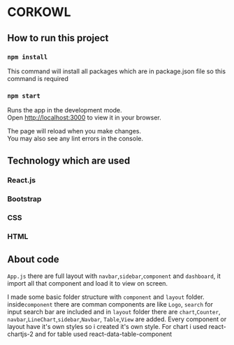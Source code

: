 # CORKOWL

## How to run this project

### `npm install`

This command will install all packages which are in package.json file so this command is required

### `npm start`

Runs the app in the development mode.\
Open [http://localhost:3000](http://localhost:3000) to view it in your browser.

The page will reload when you make changes.\
You may also see any lint errors in the console.

## Technology which are used

### React.js

### Bootstrap

### CSS

### HTML

## About code

`App.js` there are full layout with `navbar`,`sidebar`,`component` and `dashboard`, it import all that component and load it to view on screen.

I made some basic folder structure with `component` and `layout` folder. inside`component` there are comman components are like `Logo`, `search` for input search bar are included and in `layout` folder there are `chart`,`Counter`, `navbar`,`LineChart`,`sidebar`,`Navbar`, `Table`,`View` are added. Every component or layout have it's own styles so i created it's own style. For chart i used react-chartjs-2 and for table used react-data-table-component
